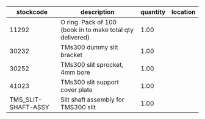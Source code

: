 |stockcode|description|quantity|location|
|---------|-----------|--------|--------|
|11292|O ring. Pack of 100 (book in to make total qty delivered)|1.00||
|30232|TMs300 dummy slit bracket|1.00||
|30252|TMs300 slit sprocket, 4mm bore|1.00||
|41023|TMs300 slit support cover plate|1.00||
|TMS_SLIT-SHAFT-ASSY|Slit shaft assembly for TMS300 slit|1.00||
